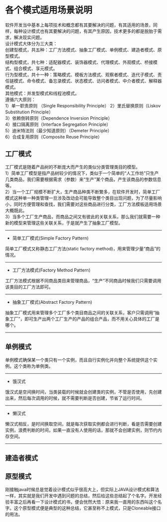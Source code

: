各个模式适用场景说明
===
软件开发当中基本上每项技术和概念都有其要解决的问题，有其适用的场景，同样，每种设计模式也有其要解决的问题，有其产生原因，技术更多的都是脱胎于需求，解决现实问题。  
设计模式大体分为三大类：  
创建型模式，共五种：工厂方法模式、抽象工厂模式、单例模式、建造者模式、原型模式。  
结构型模式，共七种：适配器模式、装饰器模式、代理模式、外观模式、桥接模式、组合模式、享元模式。  
行为型模式，共十一种：策略模式、模板方法模式、观察者模式、迭代子模式、责任链模式、命令模式、备忘录模式、状态模式、访问者模式、中介者模式、解释器模式。  
其他模式：并发型模式和线程池模式。  
遵循六大原则：  
1）单一职责原则  （Single Responsibility Principle）
2）里氏替换原则（Liskov Substitution Principle）  
3）依赖倒转原则（Dependence Inversion Principle）  
4）接口隔离原则（Interface Segregation Principle）  
5）迪米特法则（最少知道原则）（Demeter Principle）  
6）合成复用原则（Composite Reuse Principle）  

工厂模式
-----
工厂模式是随着产品树的不断庞大而产生的类似分类管理类目的模型。  
1）简单工厂模型是指产品树较少的情况下，类似于一个简单的“人工作坊”只生产几类商品，我们需要根据需求（参数）来“生产”某个商品，产生该商品的参数信息等。  
2）当一个工厂规模不断扩大，生产商品种类不断繁多，在软件开发时，简单工厂模式这种单一种类管理一旦涉及改动会可能导致整个类目出现问题，为了尽量影响小，同时方便管理和查找，我们需要对这些商品进行分类，工厂方法模板适用场景大概既此。  
3）当多个工厂生产商品，而商品之间又有彼此的关联关系，那么我们就需要一种新的模型来管理这些关联关系，于是就产生了抽象工厂模型。  
***
* 简单工厂模式(Simple Factory Pattern)

简单工厂模式又称静态工厂方法(static factory method)，用来管理少量“商品”的情况。
***

* 工厂方法模式(Factory Method Pattern)


工厂方法模式根据不同商品类目来管理商品，“生产”不同商品时候我们只需要调用该类目的工厂方法即可。
***

* 抽象工厂模式(Abstract Factory Pattern)

抽象工厂模式用来管理多个工厂多个类目商品之间的关联关系，客户只需调用“抽象工厂”，即可生产出两个工厂生产的产品的组合产品，而不用关心具体的工厂是哪个。
***

单例模式
-----
单例模式确保某一个类只有一个实例，而且自行实例化并向整个系统提供这个实例。这个类称为单例类。
***
* 饿汉式

饿汉式是空间换时间，当类装载的时候就会创建类的实例，不管是否使用，先创建出来，然后每次调用的时候，就不需要判断是否创建，节省了运行时间。
***
* 懒汉式

懒汉式相反，是时间换取空间，就是每次获取实例都会进行判断，看是否需要创建实例，浪费判断的时间，如果一直没有人使用的话，那就不会创建实例，则节约内存空间。
***

建造者模式
-----

原型模式
-----
刚接触java时候总是觉着设计模式似乎很高大上，但实际上JAVA设计模式和算法一样，其实就是我们开发中遇到问题的总结，然后给这些总结起了个名字。开发经验丰富之后再看一下设计模式的书，便会恍然大悟：原来我一直用的东西叫这个名字。这个原型模式便是典型的这种总结，它甚至称不上模式，只是Cloneable接口的用法。
